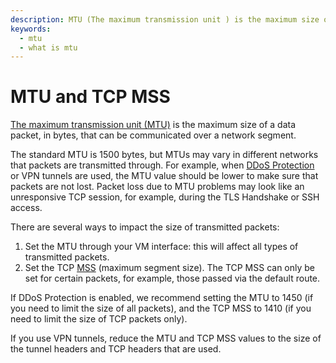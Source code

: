 ```yaml
---
description: MTU (The maximum transmission unit ) is the maximum size of a data packet, in bytes, that can be communicated over a network segment. The standard MTU is 1500 bytes, but MTUs may vary in different networks that packets are transmitted through.
keywords:
  - mtu
  - what is mtu
---
```


# MTU and TCP MSS

[The maximum transmission unit (MTU)](https://en.wikipedia.org/wiki/Maximum_transmission_unit) is the maximum size of a data packet, in bytes, that can be communicated over a network segment.

The standard MTU is 1500 bytes, but MTUs may vary in different networks that packets are transmitted through. For example, when [DDoS Protection](../ddos-protection/index.md) or VPN tunnels are used, the MTU value should be lower to make sure that packets are not lost. Packet loss due to MTU problems may look like an unresponsive TCP session, for example, during the TLS Handshake or SSH access.

There are several ways to impact the size of transmitted packets:
1. Set the MTU through your VM interface: this will affect all types of transmitted packets.
1. Set the TCP [MSS](https://en.wikipedia.org/wiki/Maximum_segment_size) (maximum segment size). The TCP MSS can only be set for certain packets, for example, those passed via the default route.


If DDoS Protection is enabled, we recommend setting the MTU to 1450 (if you need to limit the size of all packets), and the TCP MSS to 1410 (if you need to limit the size of TCP packets only).


If you use VPN tunnels, reduce the MTU and TCP MSS values to the size of the tunnel headers and TCP headers that are used.